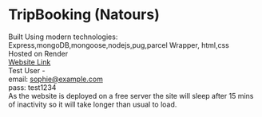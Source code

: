 # TripBooking (Natours) #

Built Using modern technologies: Express,mongoDB,mongoose,nodejs,pug,parcel Wrapper, html,css
<br />Hosted on Render
<br />[Website Link](https://trip-booking.onrender.com/)
<br />Test User - <br />
email: sophie@example.com <br />
pass: test1234 <br />
As the website is deployed on a free server the site will sleep after 15 mins of inactivity so it will take longer than usual to load.
